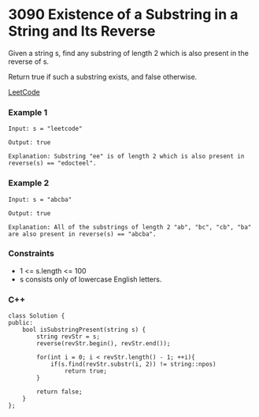 # 3090 Existence of a Substring in a String and Its Reverse


Given a string s, find any substring  of length 2 which is also present in the reverse of s.

Return true if such a substring exists, and false otherwise.
 
[LeetCode](https://leetcode.cn/problems/distribute-elements-into-two-arrays-i/)

### Example 1

```
Input: s = "leetcode"

Output: true

Explanation: Substring "ee" is of length 2 which is also present in reverse(s) == "edocteel".
```

### Example 2

```
Input: s = "abcba"

Output: true

Explanation: All of the substrings of length 2 "ab", "bc", "cb", "ba" are also present in reverse(s) == "abcba".
```

### Constraints

* 1 <= s.length <= 100
* s consists only of lowercase English letters.

### C++ 

```
class Solution {
public:
    bool isSubstringPresent(string s) {
        string revStr = s;
        reverse(revStr.begin(), revStr.end());

        for(int i = 0; i < revStr.length() - 1; ++i){
            if(s.find(revStr.substr(i, 2)) != string::npos)
                return true;
        }
        
        return false;
    }
};
```